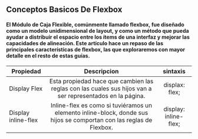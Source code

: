 <h2> Conceptos Basicos De Flexbox </h2>

<h4>El Módulo de Caja Flexible, comúnmente llamado flexbox, fue diseñado como un modelo unidimensional de layout, y como un método que pueda ayudar a distribuir el espacio entre los ítems de una interfaz y mejorar las capacidades de alineación. Este artículo hace un repaso de las principales características de flexbox, las que exploraremos con mayor detalle en el resto de estas guías.</h4>



| Propiedad     | Descripcion   |sintaxis   |
| ------------- |:-------------:| :--------:|
| Display Flex  | Esta propiedad hace que cambien las reglas con las cuales sus hijos van a ser representados en la página.| displax: flex;         |
|Display inline-flex| Inline-flex es como si tuviéramos un elemento inline-block, donde sus hijos se comportan con las reglas de Flexbox.| display: inline-flex;|